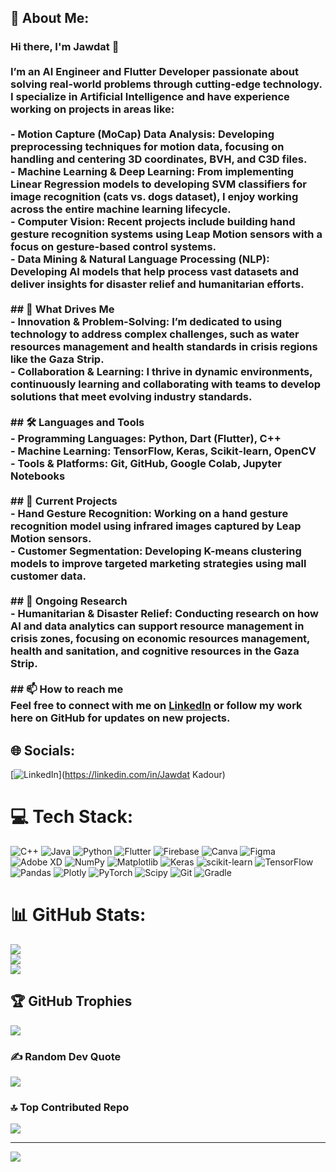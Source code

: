 ## 💫 About Me:
### Hi there, I'm Jawdat 👋<br><br>I’m an **AI Engineer** and **Flutter Developer** passionate about solving real-world problems through cutting-edge technology. I specialize in **Artificial Intelligence** and have experience working on projects in areas like:<br><br>- **Motion Capture (MoCap) Data Analysis**: Developing preprocessing techniques for motion data, focusing on handling and centering 3D coordinates, BVH, and C3D files.<br>- **Machine Learning & Deep Learning**: From implementing **Linear Regression** models to developing **SVM classifiers** for image recognition (cats vs. dogs dataset), I enjoy working across the entire machine learning lifecycle.<br>- **Computer Vision**: Recent projects include building hand gesture recognition systems using **Leap Motion sensors** with a focus on gesture-based control systems.<br>- **Data Mining & Natural Language Processing (NLP)**: Developing AI models that help process vast datasets and deliver insights for disaster relief and humanitarian efforts.<br>  <br>## 🌟 What Drives Me<br>- **Innovation & Problem-Solving**: I’m dedicated to using technology to address complex challenges, such as **water resources management** and **health standards** in crisis regions like the Gaza Strip.<br>- **Collaboration & Learning**: I thrive in dynamic environments, continuously learning and collaborating with teams to develop solutions that meet evolving industry standards.<br><br>## 🛠️ Languages and Tools<br>- **Programming Languages**: Python, Dart (Flutter), C++<br>- **Machine Learning**: TensorFlow, Keras, Scikit-learn, OpenCV<br>- **Tools & Platforms**: Git, GitHub, Google Colab, Jupyter Notebooks<br><br>## 🔭 Current Projects<br>- **Hand Gesture Recognition**: Working on a hand gesture recognition model using infrared images captured by Leap Motion sensors.<br>- **Customer Segmentation**: Developing K-means clustering models to improve targeted marketing strategies using mall customer data.<br><br>## 🌱 Ongoing Research<br>- **Humanitarian & Disaster Relief**: Conducting research on how AI and data analytics can support resource management in crisis zones, focusing on **economic resources management**, **health and sanitation**, and **cognitive resources** in the Gaza Strip.<br><br>## 📫 How to reach me<br>Feel free to connect with me on [LinkedIn](https://www.linkedin.com/) or follow my work here on GitHub for updates on new projects.<br>


## 🌐 Socials:
[![LinkedIn](https://img.shields.io/badge/LinkedIn-%230077B5.svg?logo=linkedin&logoColor=white)](https://linkedin.com/in/Jawdat Kadour) 

# 💻 Tech Stack:
![C++](https://img.shields.io/badge/c++-%2300599C.svg?style=for-the-badge&logo=c%2B%2B&logoColor=white) ![Java](https://img.shields.io/badge/java-%23ED8B00.svg?style=for-the-badge&logo=openjdk&logoColor=white) ![Python](https://img.shields.io/badge/python-3670A0?style=for-the-badge&logo=python&logoColor=ffdd54) ![Flutter](https://img.shields.io/badge/Flutter-%2302569B.svg?style=for-the-badge&logo=Flutter&logoColor=white) ![Firebase](https://img.shields.io/badge/firebase-a08021?style=for-the-badge&logo=firebase&logoColor=ffcd34) ![Canva](https://img.shields.io/badge/Canva-%2300C4CC.svg?style=for-the-badge&logo=Canva&logoColor=white) ![Figma](https://img.shields.io/badge/figma-%23F24E1E.svg?style=for-the-badge&logo=figma&logoColor=white) ![Adobe XD](https://img.shields.io/badge/Adobe%20XD-470137?style=for-the-badge&logo=Adobe%20XD&logoColor=#FF61F6) ![NumPy](https://img.shields.io/badge/numpy-%23013243.svg?style=for-the-badge&logo=numpy&logoColor=white) ![Matplotlib](https://img.shields.io/badge/Matplotlib-%23ffffff.svg?style=for-the-badge&logo=Matplotlib&logoColor=black) ![Keras](https://img.shields.io/badge/Keras-%23D00000.svg?style=for-the-badge&logo=Keras&logoColor=white) ![scikit-learn](https://img.shields.io/badge/scikit--learn-%23F7931E.svg?style=for-the-badge&logo=scikit-learn&logoColor=white) ![TensorFlow](https://img.shields.io/badge/TensorFlow-%23FF6F00.svg?style=for-the-badge&logo=TensorFlow&logoColor=white) ![Pandas](https://img.shields.io/badge/pandas-%23150458.svg?style=for-the-badge&logo=pandas&logoColor=white) ![Plotly](https://img.shields.io/badge/Plotly-%233F4F75.svg?style=for-the-badge&logo=plotly&logoColor=white) ![PyTorch](https://img.shields.io/badge/PyTorch-%23EE4C2C.svg?style=for-the-badge&logo=PyTorch&logoColor=white) ![Scipy](https://img.shields.io/badge/SciPy-%230C55A5.svg?style=for-the-badge&logo=scipy&logoColor=%white) ![Git](https://img.shields.io/badge/git-%23F05033.svg?style=for-the-badge&logo=git&logoColor=white) ![Gradle](https://img.shields.io/badge/Gradle-02303A.svg?style=for-the-badge&logo=Gradle&logoColor=white)
# 📊 GitHub Stats:
![](https://github-readme-stats.vercel.app/api?username=Jawdat-Kadour&theme=dark&hide_border=false&include_all_commits=true&count_private=true)<br/>
![](https://github-readme-streak-stats.herokuapp.com/?user=Jawdat-Kadour&theme=dark&hide_border=false)<br/>
![](https://github-readme-stats.vercel.app/api/top-langs/?username=Jawdat-Kadour&theme=dark&hide_border=false&include_all_commits=true&count_private=true&layout=compact)

## 🏆 GitHub Trophies
![](https://github-profile-trophy.vercel.app/?username=Jawdat-Kadour&theme=radical&no-frame=false&no-bg=false&margin-w=4)

### ✍️ Random Dev Quote
![](https://quotes-github-readme.vercel.app/api?type=vetical&theme=radical)

### 🔝 Top Contributed Repo
![](https://github-contributor-stats.vercel.app/api?username=Jawdat-Kadour&limit=5&theme=blue-green&combine_all_yearly_contributions=true)

---
[![](https://visitcount.itsvg.in/api?id=Jawdat-Kadour&icon=10&color=0)](https://visitcount.itsvg.in)

<!-- Proudly created with GPRM ( https://gprm.itsvg.in ) -->